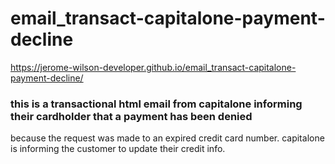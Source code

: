 # email_transact-capitalone-payment-decline

https://jerome-wilson-developer.github.io/email_transact-capitalone-payment-decline/

### this is a transactional html email from capitalone informing their cardholder that a payment has been denied 
because the request was made to an expired credit card number. capitalone is informing the customer to update their credit info.
